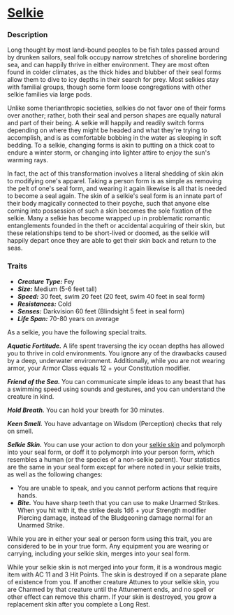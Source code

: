 # [Selkie](https://github.com/mpanighetti/dnd5e-species/blob/main/fey/selkie.md)

### Description

Long thought by most land-bound peoples to be fish tales passed around by drunken sailors, seal folk occupy narrow stretches of shoreline bordering sea, and can happily thrive in either environment. They are most often found in colder climates, as the thick hides and blubber of their seal forms allow them to dive to icy depths in their search for prey. Most selkies stay with familial groups, though some form loose congregations with other selkie families via large pods.

Unlike some therianthropic societies, selkies do not favor one of their forms over another; rather, both their seal and person shapes are equally natural and part of their being. A selkie will happily and readily switch forms depending on where they might be headed and what they're trying to accomplish, and is as comfortable bobbing in the water as sleeping in soft bedding. To a selkie, changing forms is akin to putting on a thick coat to endure a winter storm, or changing into lighter attire to enjoy the sun's warming rays.

In fact, the act of this transformation involves a literal shedding of skin akin to modifying one's apparel. Taking a person form is as simple as removing the pelt of one's seal form, and wearing it again likewise is all that is needed to become a seal again. The skin of a selkie's seal form is an innate part of their body magically connected to their psyche, such that anyone else coming into possession of such a skin becomes the sole fixation of the selkie. Many a selkie has become wrapped up in problematic romantic entanglements founded in the theft or accidental acquiring of their skin, but these relationships tend to be short-lived or doomed, as the selkie will happily depart once they are able to get their skin back and return to the seas.

### Traits

- _**Creature Type:**_ Fey
- _**Size:**_ Medium (5-6 feet tall)
- _**Speed:**_ 30 feet, swim 20 feet (20 feet, swim 40 feet in seal form)
- _**Resistances:**_ Cold
- _**Senses:**_ Darkvision 60 feet (Blindsight 5 feet in seal form)
- _**Life Span:**_ 70-80 years on average

As a selkie, you have the following special traits.

_**Aquatic Fortitude.**_ A life spent traversing the icy ocean depths has allowed you to thrive in cold environments. You ignore any of the drawbacks caused by a deep, underwater environment. Additionally, while you are not wearing armor, your Armor Class equals 12 + your Constitution modifier.

_**Friend of the Sea.**_ You can communicate simple ideas to any beast that has a swimming speed using sounds and gestures, and you can understand the creature in kind.

_**Hold Breath.**_ You can hold your breath for 30 minutes.

_**Keen Smell.**_ You have advantage on Wisdom (Perception) checks that rely on smell.

_**Selkie Skin.**_ You can use your action to don your [selkie skin](../artifacts/selkie-skin.md) and polymorph into your seal form, or doff it to polymorph into your person form, which resembles a human (or the species of a non-selkie parent). Your statistics are the same in your seal form except for where noted in your selkie traits, as well as the following changes:

- You are unable to speak, and you cannot perform actions that require hands.
- _**Bite.**_ You have sharp teeth that you can use to make Unarmed Strikes. When you hit with it, the strike deals 1d6 + your Strength modifier Piercing damage, instead of the Bludgeoning damage normal for an Unarmed Strike.

While you are in either your seal or person form using this trait, you are considered to be in your true form. Any equipment you are wearing or carrying, including your selkie skin, merges into your seal form.

While your selkie skin is not merged into your form, it is a wondrous magic item with AC 11 and 3 Hit Points. The skin is destroyed if on a separate plane of existence from you. If another creature Attunes to your selkie skin, you are Charmed by that creature until the Attunement ends, and no spell or other effect can remove this charm. If your skin is destroyed, you grow a replacement skin after you complete a Long Rest.
